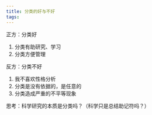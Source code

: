 ```yaml
---
title: 分类的好与不好
tags:
---
```


正方：分类好

1. 分类有助研究、学习
2. 分类方便管理

反方：分类不好

1. 我不喜欢性格分析
2. 分类是没有依据的，是任意的
3. 分类造成严重的不平等现象

思考：科学研究的本质是分类吗？（科学只是总结助记符吗？）

